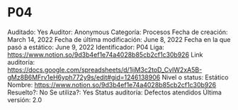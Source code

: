 # P04

Auditado: Yes
Auditor: Anonymous
Categoría: Procesos
Fecha de creación: March 14, 2022
Fecha de última modificación: June 8, 2022
Fecha en la que pasó a estático: June 9, 2022
Identificador: P04
Liga: https://www.notion.so/9d3b4ef1e74a4028b85cb2cf1c30b926 
Link auditoría: https://docs.google.com/spreadsheets/d/1ijM3c2toD_CvIW2xA5B-gMz8B6MFrv1eH6yph772y9s/edit#gid=1246138906
Nivel o status: Estático
Nombre: https://www.notion.so/9d3b4ef1e74a4028b85cb2cf1c30b926 
Resuelto?: No
Se utiliza?: Yes
Status auditoría: Defectos atendidos
Última versión: 2.0
